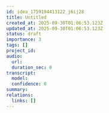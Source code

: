 ```yaml
---
id: idea_1759194413122_j6ij28
title: Untitled
created_at: 2025-09-30T01:06:53.123Z
updated_at: 2025-09-30T01:06:53.123Z
status: draft
importance: 3
tags: []
project_id: 
audio:
  url: 
  duration_sec: 0
transcript:
  model: 
  confidence: 0
summary: 
relations:
  links: []
---
```


